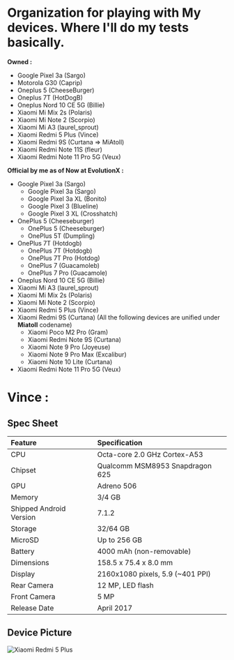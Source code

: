# Organization for playing with My devices. Where I'll do my tests basically.

**Owned :**
- Google Pixel 3a (Sargo)
- Motorola G30 (Caprip)
- Oneplus 5 (CheeseBurger)
- Oneplus 7T (HotDogB)
- Oneplus Nord 10 CE 5G (Billie)
- Xiaomi Mi Mix 2s (Polaris)
- Xiaomi Mi Note 2 (Scorpio)
- Xiaomi Mi A3 (laurel_sprout)
- Xiaomi Redmi 5 Plus (Vince)
- Xiaomi Redmi 9S (Curtana => MiAtoll)
- Xiaomi Redmi Note 11S (fleur)
- Xiaomi Redmi Note 11 Pro 5G (Veux)

**Official by me as of Now at EvolutionX :** 
- Google Pixel 3a (Sargo)
  - Google Pixel 3a (Sargo)
  - Google Pixel 3a XL (Bonito)
  - Google Pixel 3 (Blueline)
  - Google Pixel 3 XL (Crosshatch)
- OnePlus 5 (Cheeseburger)
  - OnePlus 5 (Cheeseburger)
  - OnePlus 5T (Dumpling)
- OnePlus 7T (Hotdogb)
  - OnePlus 7T (Hotdogb)
  - OnePlus 7T Pro (Hotdog)
  - OnePlus 7 (Guacamoleb)
  - OnePlus 7 Pro (Guacamole)
- Oneplus Nord 10 CE 5G (Billie)
- Xiaomi Mi A3 (laurel_sprout)
- Xiaomi Mi Mix 2s (Polaris)
- Xiaomi Mi Note 2 (Scorpio)
- Xiaomi Redmi 5 Plus (Vince)
- Xiaomi Redmi 9S (Curtana) (All the following devices are unified under **Miatoll** codename)
  - Xiaomi Poco M2 Pro (Gram)
  - Xiaomi Redmi Note 9S (Curtana)
  - Xiaomi Note 9 Pro (Joyeuse)
  - Xiaomi Note 9 Pro Max (Excalibur)
  - Xiaomi Note 10 Lite (Curtana)
- Xiaomi Redmi Note 11 Pro 5G (Veux)

# Vince :


## Spec Sheet

| Feature                 | Specification                     |
| :---------------------- | :-------------------------------- |
| CPU                     | Octa-core 2.0 GHz Cortex-A53      |
| Chipset                 | Qualcomm MSM8953 Snapdragon 625   |
| GPU                     | Adreno 506                        |
| Memory                  | 3/4 GB                            |
| Shipped Android Version | 7.1.2                             |
| Storage                 | 32/64 GB                          |
| MicroSD                 | Up to 256 GB                      |
| Battery                 | 4000 mAh (non-removable)          |
| Dimensions              | 158.5 x 75.4 x 8.0 mm             |
| Display                 | 2160x1080 pixels, 5.9 (~401 PPI)  |
| Rear Camera             | 12 MP, LED flash                  |
| Front Camera            | 5 MP                              |
| Release Date            | April 2017                        |

## Device Picture

![Xiaomi Redmi 5 Plus](https://i.imgur.com/2FYdLQK.jpg "Xiaomi Redmi 5 Plus")
